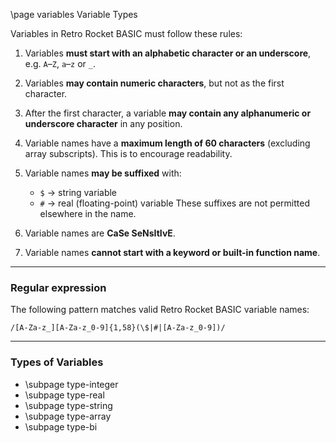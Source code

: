 \page variables Variable Types

Variables in Retro Rocket BASIC must follow these rules:

1. Variables **must start with an alphabetic character or an underscore**, e.g. `A`–`Z`, `a`–`z` or `_`.
2. Variables **may contain numeric characters**, but not as the first character.
3. After the first character, a variable **may contain any alphanumeric or underscore character** in any position.
4. Variable names have a **maximum length of 60 characters** (excluding array subscripts). This is to encourage readability.
5. Variable names **may be suffixed** with:

   * `$` → string variable
   * `#` → real (floating-point) variable
     These suffixes are not permitted elsewhere in the name.
6. Variable names are **CaSe SeNsItIvE**.
7. Variable names **cannot start with a keyword or built-in function name**.

---

### Regular expression

The following pattern matches valid Retro Rocket BASIC variable names:

```
/[A-Za-z_][A-Za-z_0-9]{1,58}(\$|#|[A-Za-z_0-9])/
```

---

### Types of Variables

* \subpage type-integer
* \subpage type-real
* \subpage type-string
* \subpage type-array
* \subpage type-bi
